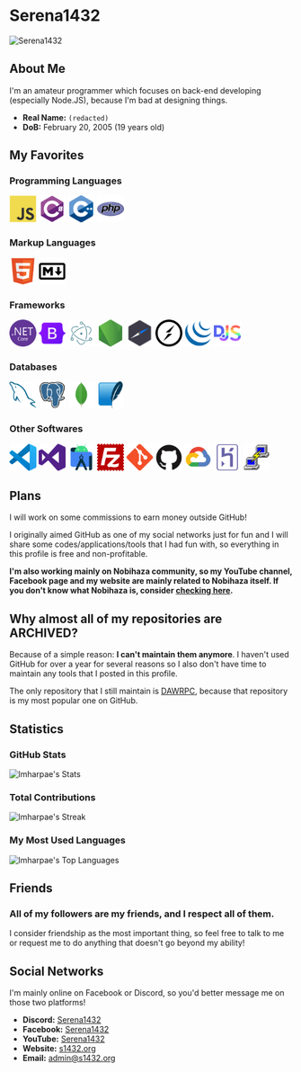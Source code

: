 # Serena1432

![Serena1432](https://diamyth.s1432.org/web_assets/img/banner.webp)

## About Me

I'm an amateur programmer which focuses on back-end developing (especially Node.JS), because I'm bad at designing things.

* **Real Name:** `(redacted)`
* **DoB:** February 20, 2005 (19 years old)

## My Favorites

### Programming Languages

<img style="width: auto; height: 48px" src="https://raw.githubusercontent.com/devicons/devicon/master/icons/javascript/javascript-original.svg" /> <img style="width: auto; height: 48px" src="https://raw.githubusercontent.com/devicons/devicon/master/icons/csharp/csharp-original.svg" /> <img style="width: auto; height: 48px" src="https://raw.githubusercontent.com/devicons/devicon/master/icons/cplusplus/cplusplus-original.svg" /> <img style="width: auto; height: 48px" src="https://raw.githubusercontent.com/devicons/devicon/master/icons/php/php-original.svg" />

### Markup Languages

<img style="width: auto; height: 48px" src="https://raw.githubusercontent.com/devicons/devicon/master/icons/html5/html5-original.svg" /> <img style="width: auto; height: 48px" src="https://raw.githubusercontent.com/devicons/devicon/master/icons/markdown/markdown-original.svg" />

### Frameworks

<img style="width: auto; height: 48px" src="https://raw.githubusercontent.com/devicons/devicon/master/icons/dotnetcore/dotnetcore-original.svg" /> <img style="width: auto; height: 48px" src="https://raw.githubusercontent.com/devicons/devicon/master/icons/bootstrap/bootstrap-original.svg" /> <img style="width: auto; height: 48px" src="https://raw.githubusercontent.com/devicons/devicon/master/icons/electron/electron-original.svg" /> <img style="width: auto; height: 48px" src="https://raw.githubusercontent.com/devicons/devicon/master/icons/nodejs/nodejs-original.svg" /> <img style="width: auto; height: 48px" src="https://raw.githubusercontent.com/devicons/devicon/master/icons/nodewebkit/nodewebkit-original.svg" /> <img style="width: auto; height: 48px" src="https://raw.githubusercontent.com/devicons/devicon/master/icons/socketio/socketio-original.svg" /> <img style="width: auto; height: 48px" src="https://raw.githubusercontent.com/devicons/devicon/master/icons/jquery/jquery-original.svg" /> <img style="width: auto; height: 48px" src="https://raw.githubusercontent.com/devicons/devicon/master/icons/discordjs/discordjs-original.svg" />

### Databases

<img style="width: auto; height: 48px" src="https://raw.githubusercontent.com/devicons/devicon/master/icons/mysql/mysql-original.svg" /> <img style="width: auto; height: 48px" src="https://raw.githubusercontent.com/devicons/devicon/master/icons/postgresql/postgresql-original.svg" /> <img style="width: auto; height: 48px" src="https://raw.githubusercontent.com/devicons/devicon/master/icons/mongodb/mongodb-original.svg" /> <img style="width: auto; height: 48px" src="https://raw.githubusercontent.com/devicons/devicon/master/icons/sqlite/sqlite-original.svg" />

### Other Softwares

<img style="width: auto; height: 48px" src="https://raw.githubusercontent.com/devicons/devicon/master/icons/vscode/vscode-original.svg" /> <img style="width: auto; height: 48px" src="https://raw.githubusercontent.com/devicons/devicon/master/icons/visualstudio/visualstudio-plain.svg" /> <img style="width: auto; height: 48px" src="https://raw.githubusercontent.com/devicons/devicon/master/icons/androidstudio/androidstudio-original.svg" /> <img style="width: auto; height: 48px" src="https://raw.githubusercontent.com/devicons/devicon/master/icons/filezilla/filezilla-plain.svg" /> <img style="width: auto; height: 48px" src="https://raw.githubusercontent.com/devicons/devicon/master/icons/git/git-original.svg" /> <img style="width: auto; height: 48px" src="https://raw.githubusercontent.com/devicons/devicon/master/icons/github/github-original.svg" /> <img style="width: auto; height: 48px" src="https://raw.githubusercontent.com/devicons/devicon/master/icons/googlecloud/googlecloud-original.svg" /> <img style="width: auto; height: 48px" src="https://raw.githubusercontent.com/devicons/devicon/master/icons/heroku/heroku-original.svg" /> <img style="width: auto; height: 48px" src="https://raw.githubusercontent.com/devicons/devicon/master/icons/putty/putty-original.svg" />

## Plans

I will work on some commissions to earn money outside GitHub!

I originally aimed GitHub as one of my social networks just for fun and I will share some codes/applications/tools that I had fun with, so everything in this profile is free and non-profitable.

**I'm also working mainly on Nobihaza community, so my YouTube channel, Facebook page and my website are mainly related to Nobihaza itself. If you don't know what Nobihaza is, consider [checking here](https://rpgm.fandom.com/wiki/Doraemon:_Nobita%27s_Resident_Evil).**

## Why almost all of my repositories are ARCHIVED?

Because of a simple reason: **I can't maintain them anymore**. I haven't used GitHub for over a year for several reasons so I also don't have time to maintain any tools that I posted in this profile.

The only repository that I still maintain is [DAWRPC](https://github.com/lmharpae/DAWRPC), because that repository is my most popular one on GitHub.

## Statistics

### GitHub Stats

![lmharpae's Stats](https://github-readme-stats.vercel.app/api?username=Serena1432&theme=vue-dark&show_icons=true&hide_border=true&count_private=true)

### Total Contributions

![lmharpae's Streak](https://github-readme-streak-stats.herokuapp.com/?user=Serena1432&theme=vue-dark&hide_border=true)

### My Most Used Languages

![lmharpae's Top Languages](https://github-readme-stats.vercel.app/api/top-langs/?username=Serena1432&theme=vue-dark&show_icons=true&hide_border=true&layout=compact)

## Friends

### All of my followers are my friends, and I respect all of them.

I consider friendship as the most important thing, so feel free to talk to me or request me to do anything that doesn't go beyond my ability!

## Social Networks

I'm mainly online on Facebook or Discord, so you'd better message me on those two platforms!

* **Discord:** [Serena1432](https://discord.com/users/693107293516070944)
* **Facebook:** [Serena1432](https://fb.me/Serena1432)
* **YouTube:** [Serena1432](https://youtube.com/@Serena1432)
* **Website:** [s1432.org](https://s1432.org)
* **Email:** [admin@s1432.org](mailto:admin@s1432.org)
